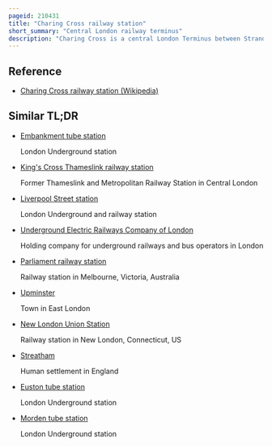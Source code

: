 ```yaml
---
pageid: 210431
title: "Charing Cross railway station"
short_summary: "Central London railway terminus"
description: "Charing Cross is a central London Terminus between Strand and Hungerford Bridge in the City of Westminster. It is the terminus of the Southeastern Main Lines to Dover via Ashford and Hastings via Tunbridge Wells. All Trains are operated by southeastern which provides the Majority of Commuter and regional Services to south-east London and Kent. It is connected to the Charing Cross underground Station and is near the Embankment underground Station and the Embankment Pier."
---
```


## Reference

- [Charing Cross railway station (Wikipedia)](https://en.wikipedia.org/?curid=210431)

## Similar TL;DR

- [Embankment tube station](/tldr/en/embankment-tube-station)

  London Underground station

- [King's Cross Thameslink railway station](/tldr/en/kings-cross-thameslink-railway-station)

  Former Thameslink and Metropolitan Railway Station in Central London

- [Liverpool Street station](/tldr/en/liverpool-street-station)

  London Underground and railway station

- [Underground Electric Railways Company of London](/tldr/en/underground-electric-railways-company-of-london)

  Holding company for underground railways and bus operators in London

- [Parliament railway station](/tldr/en/parliament-railway-station)

  Railway station in Melbourne, Victoria, Australia

- [Upminster](/tldr/en/upminster)

  Town in East London

- [New London Union Station](/tldr/en/new-london-union-station)

  Railway station in New London, Connecticut, US

- [Streatham](/tldr/en/streatham)

  Human settlement in England

- [Euston tube station](/tldr/en/euston-tube-station)

  London Underground station

- [Morden tube station](/tldr/en/morden-tube-station)

  London Underground station
